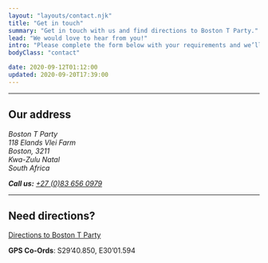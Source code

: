```yaml
---
layout: "layouts/contact.njk"
title: "Get in touch"
summary: "Get in touch with us and find directions to Boston T Party."
lead: "We would love to hear from you!"
intro: "Please complete the form below with your requirements and we’ll get back to you as soon as we can."
bodyClass: "contact"

date: 2020-09-12T01:12:00
updated: 2020-09-20T17:39:00
---
```


---
## Our address

<address>

Boston T Party   
118 Elands Vlei Farm  
Boston, 3211  
Kwa-Zulu Natal  
South Africa

**Call us:** <a href="tel:27-83-6560979" rel="nofollow">+27 (0)83 656 0979</a>

</address>

---
## Need directions?

[Directions to Boston T Party][1]

**GPS Co-Ords**: S29&rsquo;40.850, E30&rsquo;01.594

[1]: /contact/directions
